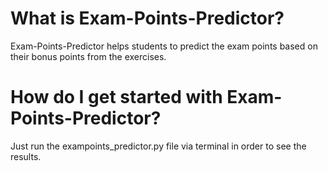 # What is Exam-Points-Predictor?
Exam-Points-Predictor helps students to predict the exam points based on their bonus points from the exercises.

# How do I get started with Exam-Points-Predictor?
Just run the exampoints_predictor.py file via terminal in order to see the results.

